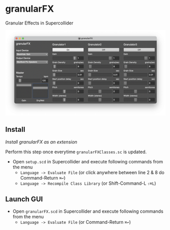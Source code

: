 # granularFX
Granular Effects in Supercollider

![GUI](gui.png?raw=true "granularFX")


## Install

*Install granularFX as an extension*

Perform this step once everytime `granularFXClasses.sc` is updated.

* Open `setup.scd` in Supercollider and execute following commands from the menu
  * `Language -> Evaluate File` (or click anywhere between line 2 & 8 do Command-Return `⌘↩`)
  * `Language -> Recompile Class Library` (or Shift-Command-L `⇧⌘L`)

## Launch GUI

* Open `granularFX.scd` in Supercollider and execute following commands from the menu
  * `Language -> Evaluate File` (or Command-Return `⌘↩`)
